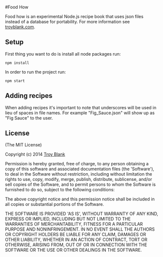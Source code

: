 #Food How

Food how is an experimental Node.js recipe book that uses json files instead of a database for portability. For more information see [troyblank.com](http://troyblank.com/#portfolio:/specimens/2014/foodHow/, "Food How").

## Setup
First thing you want to do is install all node packages run:

    npm install

In order to run the project run:

    npm start

## Adding recipes

When adding recipes it's important to note that underscores will be used in lieu of spaces in file names. For example "Fig_Sauce.json" will show up as "Fig Sauce" to the user.

## License

(The MIT License)

Copyright (c) 2014 [Troy Blank](http://www.troyblank.com/#mainNavContent:/contact/ "Troy Blank")

Permission is hereby granted, free of charge, to any person obtaining
a copy of this software and associated documentation files (the
'Software'), to deal in the Software without restriction, including
without limitation the rights to use, copy, modify, merge, publish,
distribute, sublicense, and/or sell copies of the Software, and to
permit persons to whom the Software is furnished to do so, subject to
the following conditions:

The above copyright notice and this permission notice shall be
included in all copies or substantial portions of the Software.

THE SOFTWARE IS PROVIDED 'AS IS', WITHOUT WARRANTY OF ANY KIND,
EXPRESS OR IMPLIED, INCLUDING BUT NOT LIMITED TO THE WARRANTIES OF
MERCHANTABILITY, FITNESS FOR A PARTICULAR PURPOSE AND NONINFRINGEMENT.
IN NO EVENT SHALL THE AUTHORS OR COPYRIGHT HOLDERS BE LIABLE FOR ANY
CLAIM, DAMAGES OR OTHER LIABILITY, WHETHER IN AN ACTION OF CONTRACT,
TORT OR OTHERWISE, ARISING FROM, OUT OF OR IN CONNECTION WITH THE
SOFTWARE OR THE USE OR OTHER DEALINGS IN THE SOFTWARE.